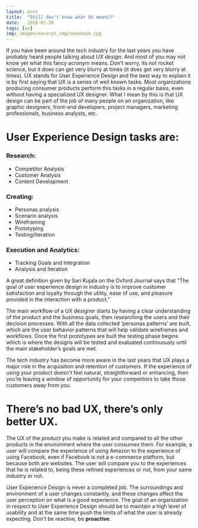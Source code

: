 ```yaml
---
layout: post
title:  "Still don't know what UX means?"
date:   2016-01-20
tags: [ux]
img: images/excerpt_img/notebook.jpg
---
```


If you have been around the tech industry for the last years you have probably heard people talking about *UX design*. And most of you may not know yet what this fancy acronym means. Don't worry, its not rocket science, but it does can get very blurry at times (it does get very blurry at times). UX stands for User Experience Design and the best way to explain it is by first saying that UX is a series of well known tasks. Most organizations producing consumer products perform this tasks in a regular basis, even without having a specialized UX designer. What I mean by this is that UX design can be part of the job of many people on an organization, like graphic designers, front-end developers, project managers, marketing professionals, business analysts, etc.

User Experience Design tasks are:
=====================================

### Research:

* Competitor Analysis
* Customer Analysis
* Content Development

### Creating:

* Personas analysis
* Scenario analysis
* Wireframing
* Prototyping
* Testing/Iteration

### Execution and Analytics:

* Tracking Goals and Integration
* Analysis and Iteration

A great definition given by Sari Kujala on the Oxford Journal says that “The goal of user experience design in industry is to improve customer satisfaction and loyalty through the utility, ease of use, and pleasure provided in the interaction with a product.” 

The main workflow of a UX designer starts by having a clear understanding of the product and the business goals, then researching the users and their decision processes. With all the data collected ‘personas patterns’ are built, which are the user behavior patterns that will help validate wireframes and workflows. Once the first prototypes are built the testing phase begins which is where the designs will be tested and evaluated continuously until the main stakeholder’s goals are met.

The tech industry has become more aware in the last years that UX plays a major role in the acquisition and retention of customers. If the experience of using your product doesn't feel natural, straightforward or enhancing, then you’re leaving a window of opportunity for your competitors to take those customers away from you.

There’s no bad UX, there’s only better UX.
==========================================

The UX of the product you make is related and compared to all the other products in the environment where the user consumes them. For example, a user will compare the experience of using Amazon to the experience of using Facebook, even if Facebook is not a e-commerce platform, but because both are websites. The user will compare you to the experiences that he is related to, being these refined experiences or not, from your same industry or not.

User Experience Design is never a completed job. The surroundings and environment of a user changes constantly, and these changes affect the user perception on what is a good experience. The goal of an organization in respect to User Experience Design should be to maintain a high level of usability and at the same time push the limits of what the user is already expecting. Don't be reactive, be **proactive**.
